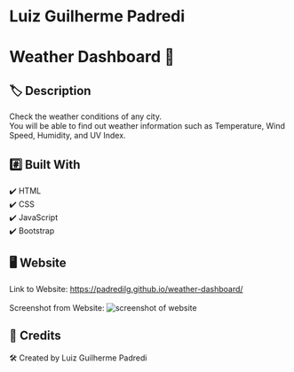 # Luiz Guilherme Padredi

# Weather Dashboard :pencil:

## :label: Description
Check the weather conditions of any city.</br>
You will be able to find out weather information such as Temperature, Wind Speed, Humidity, and UV Index.

## 	:hash: Built With
:heavy_check_mark: HTML</br>
:heavy_check_mark: CSS</br>
:heavy_check_mark: JavaScript</br>
:heavy_check_mark: Bootstrap

## :desktop_computer: Website
Link to Website: https://padredilg.github.io/weather-dashboard/
</br></br>
Screenshot from Website:
![screenshot of website](./images/weather-dashboard-ss.png)

## :clap: Credits

:hammer_and_wrench: Created by Luiz Guilherme Padredi